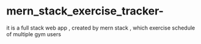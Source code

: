 # mern_stack_exercise_tracker-
it is a full stack web app , created by mern stack , which exercise schedule of multiple gym users 
